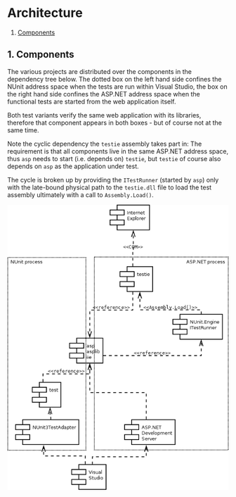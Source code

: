 # Architecture

1. [Components](#components)

## 1. Components

The various projects are distributed over the components in the dependency tree below. 
The dotted box on the left hand side confines the NUnit address space when the tests are run
within Visual Studio, the box on the right hand side confines the ASP.NET address space
when the functional tests are started from the web application itself.

Both test variants verify the same web application with its libraries, therefore that
component appears in both boxes - but of course not at the same time.
 
Note the cyclic dependency the ```testie``` assembly takes part in:
The requirement is that all components live in the same ASP.NET address space,
thus ```asp``` needs to start (i.e. depends on) ```testie```, but ```testie```
of course also depends on ```asp``` as the application under test.

The cycle is broken up by providing the ```ITestRunner``` (started by ```asp```)
only with the late-bound physical path to the ```testie.dll``` file to load the test
assembly ultimately with a call to ```Assembly.Load()```.

![components](./components.png)


